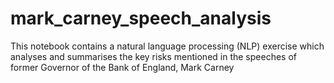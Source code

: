 # mark_carney_speech_analysis
This notebook contains a natural language processing (NLP) exercise which analyses and summarises the key risks mentioned in the speeches of former Governor of the Bank of England, Mark Carney
